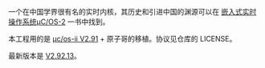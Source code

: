 一个在中国学界很有名的实时内核，其历史和引进中国的渊源可以在 [嵌入式实时操作系统μC/OS-2](https://www.amazon.cn/dp/B002Q0X3TC) 一书中找到。

本工程用的是 [µc/os-ii V2.91](https://www.micrium.com/download/ucos-ii-kernel-trial/) + 原子哥的移植。协议见仓库的 LICENSE。

最新版本是 [V2.92.13](https://doc.micrium.com/pages/viewpage.action?pageId=12851586)。
